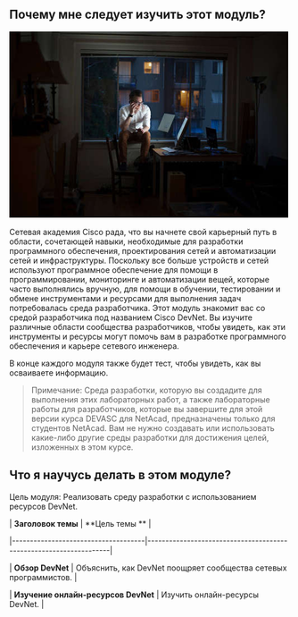 <!-- 2.0.1 -->
## Почему мне следует изучить этот модуль?

![](./assets/2.0.1.jpg)
<!-- https://contenthub.netacad.com/courses/devnet/b7787a00-a780-11ea-9def-5fe628e1058f/b778c820-a780-11ea-9def-5fe628e1058f/assets/5f6e0530-bbd7-11ea-ad68-37425a4450bd_md.jpg -->

Сетевая академия Cisco рада, что вы начнете свой карьерный путь в области, сочетающей навыки, необходимые для разработки программного обеспечения, проектирования сетей и автоматизации сетей и инфраструктуры. Поскольку все больше устройств и сетей используют программное обеспечение для помощи в программировании, мониторинге и автоматизации вещей, которые часто выполнялись вручную, для помощи в обучении, тестировании и обмене инструментами и ресурсами для выполнения задач потребовалась среда разработчика. Этот модуль знакомит вас со средой разработчика под названием Cisco DevNet. Вы изучите различные области сообщества разработчиков, чтобы увидеть, как эти инструменты и ресурсы могут помочь вам в разработке программного обеспечения и карьере сетевого инженера.

В конце каждого модуля также будет тест, чтобы увидеть, как вы осваиваете информацию.

> Примечание: Среда разработки, которую вы создадите для выполнения этих лабораторных работ, а также лабораторные работы для разработчиков, которые вы завершите для этой версии курса DEVASC для NetAcad, предназначены только для студентов NetAcad. Вам не нужно создавать или использовать какие-либо другие среды разработки для достижения целей, изложенных в этом курсе.

<!-- 2.0.2 -->
## Что я научусь делать в этом модуле?

Цель модуля: Реализовать среду разработки с использованием ресурсов DevNet.

| **Заголовок темы**                  | **Цель темы **                                                    |

|-------------------------------------|-------------------------------------------------------------------|

| **Обзор DevNet**                    | Объяснить, как DevNet поощряет сообщества сетевых программистов.  |

| **Изучение онлайн-ресурсов DevNet** | Изучить онлайн-ресурсы DevNet.                                    |

